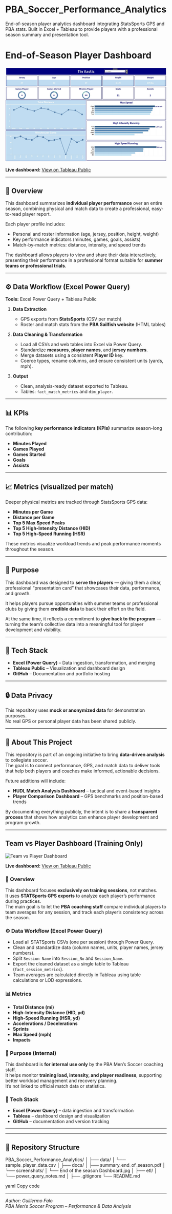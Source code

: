 # PBA_Soccer_Performance_Analytics
End-of-season player analytics dashboard integrating StatsSports GPS and PBA stats. Built in Excel + Tableau to provide players with a professional season summary and presentation tool.
# End-of-Season Player Dashboard

![End of Season Dashboard](docs/screenshots/End%20of%20the%20season%20Dashboard.jpg)

**Live dashboard:** [View on Tableau Public](https://public.tableau.com/app/profile/guillermo.falo4400/vizzes)

---

## 🧠 Overview
This dashboard summarizes **individual player performance** over an entire season, combining physical and match data to create a professional, easy-to-read player report.

Each player profile includes:
- Personal and roster information (age, jersey, position, height, weight)
- Key performance indicators (minutes, games, goals, assists)
- Match-by-match metrics: distance, intensity, and speed trends

The dashboard allows players to view and share their data interactively, presenting their performance in a professional format suitable for **summer teams or professional trials**.

---

## ⚙️ Data Workflow (Excel Power Query)

**Tools:** Excel Power Query + Tableau Public

1. **Data Extraction**  
   - GPS exports from **StatsSports** (CSV per match)  
   - Roster and match stats from the **PBA Sailfish website** (HTML tables)

2. **Data Cleaning & Transformation**  
   - Load all CSVs and web tables into Excel via Power Query.  
   - Standardize **measures**, **player names**, and **jersey numbers**.  
   - Merge datasets using a consistent **Player ID** key.  
   - Coerce types, rename columns, and ensure consistent units (yards, mph).  

3. **Output**  
   - Clean, analysis-ready dataset exported to Tableau.  
   - Tables: `fact_match_metrics` and `dim_player`.

---

## 📊 KPIs
The following **key performance indicators (KPIs)** summarize season-long contribution:

- **Minutes Played**  
- **Games Played**  
- **Games Started**  
- **Goals**  
- **Assists**

---

## 📈 Metrics (visualized per match)
Deeper physical metrics are tracked through StatsSports GPS data:

- **Minutes per Game**  
- **Distance per Game**  
- **Top 5 Max Speed Peaks**  
- **Top 5 High-Intensity Distance (HID)**  
- **Top 5 High-Speed Running (HSR)**  

These metrics visualize workload trends and peak performance moments throughout the season.

---

## 🎯 Purpose
This dashboard was designed to **serve the players** — giving them a clear, professional “presentation card” that showcases their data, performance, and growth.  

It helps players pursue opportunities with summer teams or professional clubs by giving them **credible data** to back their effort on the field.  

At the same time, it reflects a commitment to **give back to the program** — turning the team’s collective data into a meaningful tool for player development and visibility.

---

## 🧩 Tech Stack
- **Excel (Power Query)** – Data ingestion, transformation, and merging  
- **Tableau Public** – Visualization and dashboard design  
- **GitHub** – Documentation and portfolio hosting  

---

## 🔒 Data Privacy
This repository uses **mock or anonymized data** for demonstration purposes.  
No real GPS or personal player data has been shared publicly.

---

## 💬 About This Project
This repository is part of an ongoing initiative to bring **data-driven analysis** to collegiate soccer.  
The goal is to connect performance, GPS, and match data to deliver tools that help both players and coaches make informed, actionable decisions.

Future additions will include:
- **HUDL Match Analysis Dashboard** – tactical and event-based insights  
- **Player Comparison Dashboard** – GPS benchmarks and position-based trends  

By documenting everything publicly, the intent is to share a **transparent process** that shows how analytics can enhance player development and program growth.

---

## Team vs Player Dashboard (Training Only)

![Team vs Player Dashboard](docs/screenshots/Teams_vs_Player.jpg)

**Live dashboard:** [View on Tableau Public](https://public.tableau.com/app/profile/guillermo.falo4400/vizzes)

### 🧠 Overview
This dashboard focuses **exclusively on training sessions**, not matches.  
It uses **STATSports GPS exports** to analyze each player’s performance during practices.  
The main goal is to let the **PBA coaching staff** compare individual players to team averages for any session, and track each player’s consistency across the season.

### ⚙️ Data Workflow (Excel Power Query)
- Load all STATSports CSVs (one per session) through Power Query.  
- Clean and standardize data (column names, units, player names, jersey numbers).  
- Split `Session Name` into `Session_No` and `Session_Name`.  
- Export the cleaned dataset as a single table to Tableau (`fact_session_metrics`).  
- Team averages are calculated directly in Tableau using table calculations or LOD expressions.

### 📊 Metrics
- **Total Distance (mi)**  
- **High-Intensity Distance (HID, yd)**  
- **High-Speed Running (HSR, yd)**  
- **Accelerations / Decelerations**  
- **Sprints**  
- **Max Speed (mph)**  
- **Impacts**

### 🎯 Purpose (Internal)
This dashboard is **for internal use only** by the PBA Men’s Soccer coaching staff.  
It helps monitor **training load, intensity, and player readiness**, supporting better workload management and recovery planning.  
It’s not linked to official match data or statistics.

### 🧩 Tech Stack
- **Excel (Power Query)** – data ingestion and transformation  
- **Tableau** – dashboard design and visualization  
- **GitHub** – documentation and version tracking

---

---

## 📂 Repository Structure
PBA_Soccer_Performance_Analytics/
│
├── data/
│ └── sample_player_data.csv
│
├── docs/
│ ├── summary_end_of_season.pdf
│ └── screenshots/
│ └── End of the season Dashboard.jpg
│
├── etl/
│ └── power_query_notes.md
│
├── .gitignore
└── README.md

yaml
Copy code

---

*Author: Guillermo Falo*  
*PBA Men’s Soccer Program – Performance & Data Analysis*
